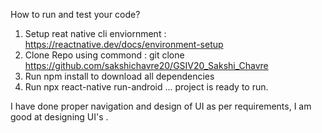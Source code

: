  How to run and test your code?
 
 1. Setup reat native cli enviornment : https://reactnative.dev/docs/environment-setup
 2. Clone Repo using commond : git clone https://github.com/sakshichavre20/GSIV20_Sakshi_Chavre
 3. Run npm install to download all dependencies
 4. Run npx react-native run-android 
 ... project is ready to run.
 
 I have done proper navigation and design of UI as per requirements, I am good at designing UI's .

 
